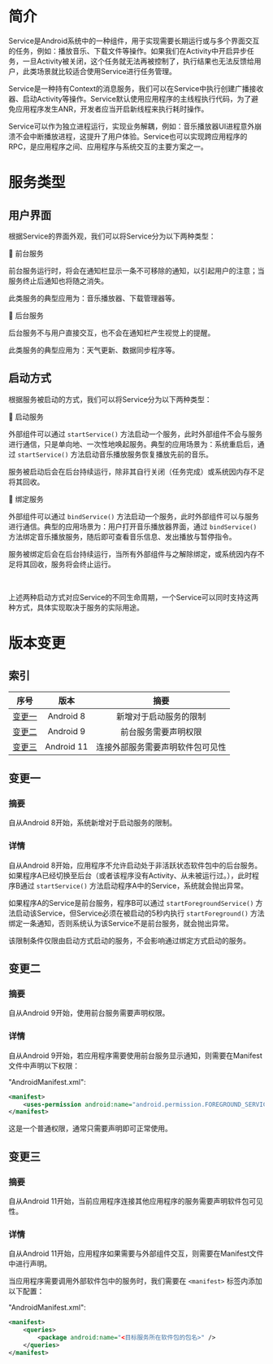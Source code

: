 # 简介
Service是Android系统中的一种组件，用于实现需要长期运行或与多个界面交互的任务，例如：播放音乐、下载文件等操作。如果我们在Activity中开启异步任务，一旦Activity被关闭，这个任务就无法再被控制了，执行结果也无法反馈给用户，此类场景就比较适合使用Service进行任务管理。

Service是一种持有Context的消息服务，我们可以在Service中执行创建广播接收器、启动Activity等操作。Service默认使用应用程序的主线程执行代码，为了避免应用程序发生ANR，开发者应当开启新线程来执行耗时操作。

Service可以作为独立进程运行，实现业务解耦，例如：音乐播放器UI进程意外崩溃不会中断播放进程，这提升了用户体验。Service也可以实现跨应用程序的RPC，是应用程序之间、应用程序与系统交互的主要方案之一。


# 服务类型
## 用户界面
根据Service的界面外观，我们可以将Service分为以下两种类型：

🔷 前台服务

前台服务运行时，将会在通知栏显示一条不可移除的通知，以引起用户的注意；当服务终止后通知也将随之消失。

此类服务的典型应用为：音乐播放器、下载管理器等。

🔷 后台服务

后台服务不与用户直接交互，也不会在通知栏产生视觉上的提醒。

此类服务的典型应用为：天气更新、数据同步程序等。

## 启动方式
根据服务被启动的方式，我们可以将Service分为以下两种类型：

🔶 启动服务

外部组件可以通过 `startService()` 方法启动一个服务，此时外部组件不会与服务进行通信，只是单向地、一次性地唤起服务。典型的应用场景为：系统重启后，通过 `startService()` 方法启动音乐播放服务恢复播放先前的音乐。

服务被启动后会在后台持续运行，除非其自行关闭（任务完成）或系统因内存不足将其回收。

🔶 绑定服务

外部组件可以通过 `bindService()` 方法启动一个服务，此时外部组件可以与服务进行通信。典型的应用场景为：用户打开音乐播放器界面，通过 `bindService()` 方法绑定音乐播放服务，随后即可查看音乐信息、发出播放与暂停指令。

服务被绑定后会在后台持续运行，当所有外部组件与之解除绑定，或系统因内存不足将其回收，服务将会终止运行。

<br />

上述两种启动方式对应Service的不同生命周期，一个Service可以同时支持这两种方式，具体实现取决于服务的实际用途。


# 版本变更
## 索引

<div align="center">

|       序号        |    版本    |               摘要               |
| :---------------: | :--------: | :------------------------------: |
| [变更一](#变更一) | Android 8  |      新增对于启动服务的限制      |
| [变更二](#变更二) | Android 9  |       前台服务需要声明权限       |
| [变更三](#变更三) | Android 11 | 连接外部服务需要声明软件包可见性 |

</div>

## 变更一
### 摘要
自从Android 8开始，系统新增对于启动服务的限制。

### 详情
自从Android 8开始，应用程序不允许启动处于非活跃状态软件包中的后台服务。如果程序A已经切换至后台（或者该程序没有Activity、从未被运行过。），此时程序B通过 `startService()` 方法启动程序A中的Service，系统就会抛出异常。

如果程序A的Service是前台服务，程序B可以通过 `startForegroundService()` 方法启动该Service，但Service必须在被启动的5秒内执行 `startForeground()` 方法绑定一条通知，否则系统认为该Service不是前台服务，就会抛出异常。

该限制条件仅限由启动方式启动的服务，不会影响通过绑定方式启动的服务。

## 变更二
### 摘要
自从Android 9开始，使用前台服务需要声明权限。

### 详情
自从Android 9开始，若应用程序需要使用前台服务显示通知，则需要在Manifest文件中声明以下权限：

"AndroidManifest.xml":

```xml
<manifest>
    <uses-permission android:name="android.permission.FOREGROUND_SERVICE" />
</manifest>
```

这是一个普通权限，通常只需要声明即可正常使用。

## 变更三
### 摘要
自从Android 11开始，当前应用程序连接其他应用程序的服务需要声明软件包可见性。

### 详情
自从Android 11开始，应用程序如果需要与外部组件交互，则需要在Manifest文件中进行声明。

当应用程序需要调用外部软件包中的服务时，我们需要在 `<manifest>` 标签内添加以下配置：

"AndroidManifest.xml":

```xml
<manifest>
    <queries>
        <package android:name="<目标服务所在软件包的包名>" />
    </queries>
</manifest>
```
